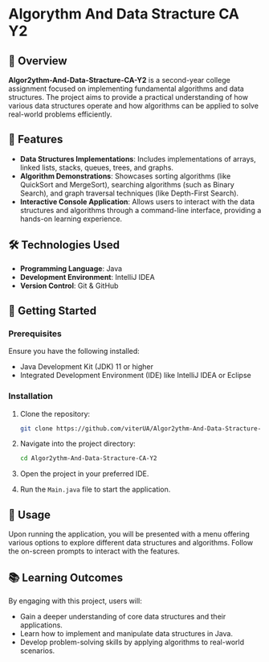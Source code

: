 # Algorythm And Data Stracture CA Y2

## 📘 Overview

**Algor2ythm-And-Data-Stracture-CA-Y2** is a second-year college assignment focused on implementing fundamental algorithms and data structures. The project aims to provide a practical understanding of how various data structures operate and how algorithms can be applied to solve real-world problems efficiently.

## 🔧 Features

* **Data Structures Implementations**: Includes implementations of arrays, linked lists, stacks, queues, trees, and graphs.
* **Algorithm Demonstrations**: Showcases sorting algorithms (like QuickSort and MergeSort), searching algorithms (such as Binary Search), and graph traversal techniques (like Depth-First Search).
* **Interactive Console Application**: Allows users to interact with the data structures and algorithms through a command-line interface, providing a hands-on learning experience.

## 🛠️ Technologies Used

* **Programming Language**: Java
* **Development Environment**: IntelliJ IDEA
* **Version Control**: Git & GitHub

## 🚀 Getting Started

### Prerequisites

Ensure you have the following installed:

* Java Development Kit (JDK) 11 or higher
* Integrated Development Environment (IDE) like IntelliJ IDEA or Eclipse

### Installation

1. Clone the repository:

   ```bash
   git clone https://github.com/viterUA/Algor2ythm-And-Data-Stracture-CA-Y2.git
   ```

2. Navigate into the project directory:

   ```bash
   cd Algor2ythm-And-Data-Stracture-CA-Y2
   ```

3. Open the project in your preferred IDE.

4. Run the `Main.java` file to start the application.

## 🧪 Usage

Upon running the application, you will be presented with a menu offering various options to explore different data structures and algorithms. Follow the on-screen prompts to interact with the features.

## 📚 Learning Outcomes

By engaging with this project, users will:

* Gain a deeper understanding of core data structures and their applications.
* Learn how to implement and manipulate data structures in Java.
* Develop problem-solving skills by applying algorithms to real-world scenarios.

